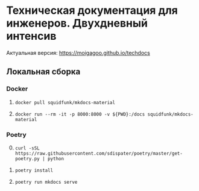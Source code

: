 # Техническая документация для инженеров. Двухдневный интенсив

Актуальная версия: https://moigagoo.github.io/techdocs


## Локальная сборка

### Docker

1.  `docker pull squidfunk/mkdocs-material`

2.  `docker run --rm -it -p 8000:8000 -v ${PWD}:/docs squidfunk/mkdocs-material`


### Poetry

0.  `curl -sSL https://raw.githubusercontent.com/sdispater/poetry/master/get-poetry.py | python`

1.  `poetry install`

2.  `poetry run mkdocs serve`
